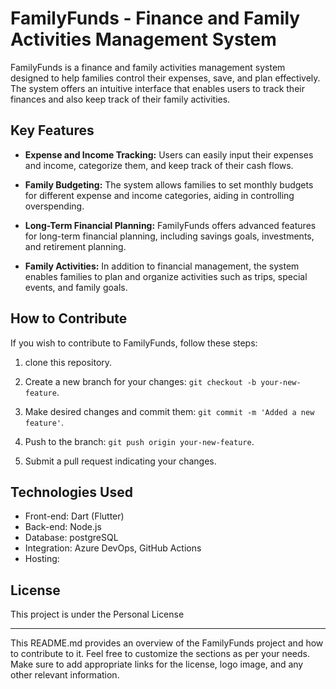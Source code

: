 # FamilyFunds - Finance and Family Activities Management System


FamilyFunds is a finance and family activities management system designed to help families control their expenses, save, and plan effectively. The system offers an intuitive interface that enables users to track their finances and also keep track of their family activities.

## Key Features

- **Expense and Income Tracking:** Users can easily input their expenses and income, categorize them, and keep track of their cash flows.

- **Family Budgeting:** The system allows families to set monthly budgets for different expense and income categories, aiding in controlling overspending.

- **Long-Term Financial Planning:** FamilyFunds offers advanced features for long-term financial planning, including savings goals, investments, and retirement planning.

- **Family Activities:** In addition to financial management, the system enables families to plan and organize activities such as trips, special events, and family goals.

## How to Contribute

If you wish to contribute to FamilyFunds, follow these steps:

1. clone this repository.

2. Create a new branch for your changes: `git checkout -b your-new-feature`.

3. Make desired changes and commit them: `git commit -m 'Added a new feature'`.

4. Push to the branch: `git push origin your-new-feature`.

5. Submit a pull request indicating your changes.

## Technologies Used

- Front-end: Dart (Flutter)
- Back-end: Node.js
- Database: postgreSQL
- Integration: Azure DevOps, GitHub Actions
- Hosting: 

## License

This project is under the Personal License

---

This README.md provides an overview of the FamilyFunds project and how to contribute to it. Feel free to customize the sections as per your needs. Make sure to add appropriate links for the license, logo image, and any other relevant information.
